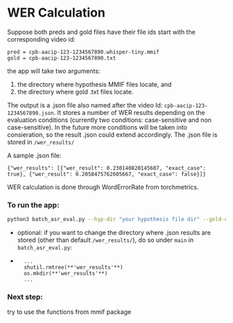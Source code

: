 # WER Calculation

Suppose both preds and gold files have their file ids start with the corresponding video id:
```
pred = cpb-aacip-123-1234567890.whisper-tiny.mmif
gold = cpb-aacip-123-1234567890.txt
```
the app will take two arguments: 
1. the directory where hypothesis MMIF files locate, and
2. the directory where gold .txt files locate.

The output is a .json file also named after the video Id: `cpb-aacip-123-1234567890.json`. It stores a number of WER results depending on the evaluation conditions (currently two conditions: case-sensitive and non case-sensitive). In the future more conditions will be taken into consieration, so the result .json could extend accordingly. The .json file is stored in `/wer_results/`

A sample .json file:
```
{"wer_results": [{"wer_result": 0.230140820145607, "exact_case": true}, {"wer_result": 0.2058475762605667, "exact_case": false}]}
```

WER calculation is done through WordErrorRate from torchmetrics. 

### To run the app: 
```bash
python3 batch_asr_eval.py --hyp-dir "your hypothesis file dir" --gold-dir "your gold file dir"
```
* optional: if you want to change the directory where .json results are stored (other than default `/wer_results/`), do so under `main` in `batch_asr_eval.py`:
* 
        ...
        shutil.rmtree(**'wer_results'**)
        os.mkdir(**'wer_results'**)
        ...

### Next step:
try to use the functions from mmif package

